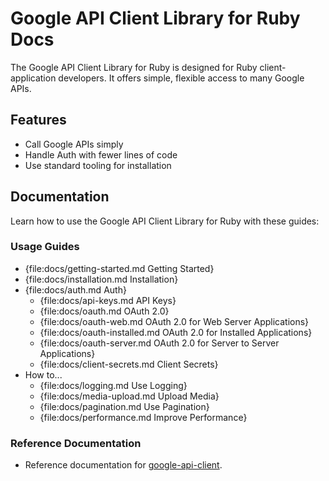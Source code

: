 # Google API Client Library for Ruby Docs

The Google API Client Library for Ruby is designed for Ruby
client-application developers. It offers simple, flexible
access to many Google APIs.

## Features

- Call Google APIs simply
- Handle Auth with fewer lines of code
- Use standard tooling for installation

## Documentation

Learn how to use the Google API Client Library for Ruby with these guides:

### Usage Guides

- {file:docs/getting-started.md Getting Started}
- {file:docs/installation.md Installation}
- {file:docs/auth.md Auth}
  - {file:docs/api-keys.md API Keys}
  - {file:docs/oauth.md OAuth 2.0}
  - {file:docs/oauth-web.md OAuth 2.0 for Web Server Applications}
  - {file:docs/oauth-installed.md OAuth 2.0 for Installed Applications}
  - {file:docs/oauth-server.md OAuth 2.0 for Server to Server Applications}
  - {file:docs/client-secrets.md Client Secrets}
- How to...
  - {file:docs/logging.md Use Logging}
  - {file:docs/media-upload.md Upload Media}
  - {file:docs/pagination.md Use Pagination}
  - {file:docs/performance.md Improve Performance}

### Reference Documentation

- Reference documentation for [google-api-client](https://googleapis.dev/ruby/google-api-client/latest/index.html).
